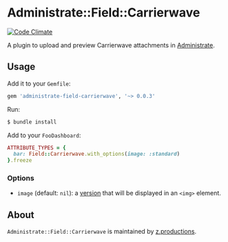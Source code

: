 # Administrate::Field::Carrierwave

[![Code Climate](https://codeclimate.com/github/z-productions/administrate-field-carrierwave/badges/gpa.svg)](https://codeclimate.com/github/z-productions/administrate-field-carrierwave)

A plugin to upload and preview Carrierwave attachments in [Administrate].

## Usage

Add it to your `Gemfile`:

```ruby
gem 'administrate-field-carrierwave', '~> 0.0.3'
```

Run:

```bash
$ bundle install
```

Add to your `FooDashboard`:

```ruby
ATTRIBUTE_TYPES = {
  bar: Field::Carrierwave.with_options(image: :standard)
}.freeze
```
### Options

* `image` (default: `nil`): a [version] that will be displayed in an `<img>` element.

## About

`Administrate::Field::Carrierwave` is maintained by [z.productions].

[Administrate]: https://github.com/thoughtbot/administrate
[version]: https://github.com/carrierwaveuploader/carrierwave#adding-versions
[z.productions]: https://www.z.productions/
